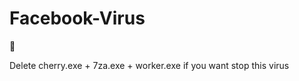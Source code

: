 # Facebook-Virus


:thinking:


Delete cherry.exe + 7za.exe + worker.exe if you want stop this virus
